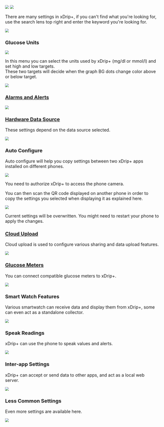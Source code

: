 <img src="../../images/hamburger_menu.png" style="zoom:75%;" />    
<img src="../../images/M-S.png" style="zoom:75%;" /> 

There are many settings in xDrip+, if you can't find what you're looking for, use the search lens top right and enter the keyword you're looking for.

<img src="../images/M-S-Search.png" style="zoom:75%;" />

</br>

### Glucose Units

<img src="../images/M-S-GU.png" style="zoom:75%;" />

In this menu you can select the units used by xDrip+ (mg/dl or mmol/l) and set high and low targets.  
These two targets will decide when the graph BG dots change color above or below target.

<img src="../images/M-S-GUS.png" style="zoom:75%;" />

### [Alarms and Alerts](../alarms)

<img src="../images/M-S-AAA.png" style="zoom:75%;" />

### [Hardware Data Source](../../install/datasource)

These settings depend on the data source selected.

<img src="../images/M-S-DSS.png" style="zoom:75%;" />

### Auto Configure

Auto configure will help you copy settings between two xDrip+ apps installed on different phones.

<img src="../images/M-S-AC.png" style="zoom:75%;" />

You need to authorize xDrip+ to access the phone camera.

You can then scan the QR code displayed on another phone in order to copy the settings you selected when displaying it as explained here.

<img src="../images/M-S-ACS.png" style="zoom:75%;" />

Current settings will be overwritten. You might need to restart your phone to apply the changes.

### [Cloud Upload](../cloud)

Cloud upload is used to configure various sharing and data upload features.

<img src="../images/M-S-CU.png" style="zoom:75%;" />

### [Glucose Meters](../glucometer)

You can connect compatible glucose meters to xDrip+.

<img src="../images/M-S-GM.png" style="zoom:75%;" />

### Smart Watch Features

Various smartwatch can receive data and display them from xDrip+, some can even act as a standalone collector.

<img src="../images/M-S-SW.png" style="zoom:75%;" />

### Speak Readings

xDrip+ can use the phone to speak values and alerts.

<img src="../images/M-S-SR.png" style="zoom:75%;" />

### Inter-app Settings

xDrip+ can accept or send data to other apps, and act as a local web server.

<img src="../images/M-S-IA.png" style="zoom:75%;" />

### Less Common Settings

Even more settings are available here.

<img src="../../images/M-S-LCS.png" style="zoom:75%;" />

